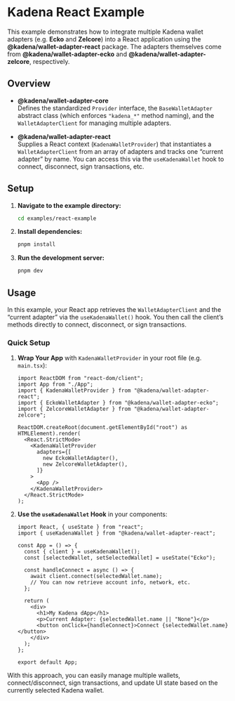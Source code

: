 # Kadena React Example

This example demonstrates how to integrate multiple Kadena wallet adapters (e.g. **Ecko** and **Zelcore**) into a React application using the **@kadena/wallet-adapter-react** package. The adapters themselves come from **@kadena/wallet-adapter-ecko** and **@kadena/wallet-adapter-zelcore**, respectively.

## Overview

- **@kadena/wallet-adapter-core**  
  Defines the standardized `Provider` interface, the `BaseWalletAdapter` abstract class (which enforces `"kadena_*"` method naming), and the `WalletAdapterClient` for managing multiple adapters.

- **@kadena/wallet-adapter-react**  
  Supplies a React context (`KadenaWalletProvider`) that instantiates a `WalletAdapterClient` from an array of adapters and tracks one “current adapter” by name. You can access this via the `useKadenaWallet` hook to connect, disconnect, sign transactions, etc.

## Setup

1. **Navigate to the example directory:**

   ```bash
   cd examples/react-example
   ```

2. **Install dependencies:**

   ```bash
   pnpm install
   ```

3. **Run the development server:**

   ```bash
   pnpm dev
   ```

## Usage

In this example, your React app retrieves the `WalletAdapterClient` and the “current adapter” via the `useKadenaWallet()` hook. You then call the client’s methods directly to connect, disconnect, or sign transactions.

### Quick Setup

1. **Wrap Your App** with `KadenaWalletProvider` in your root file (e.g. `main.tsx`):

   ```tsx
   import ReactDOM from "react-dom/client";
   import App from "./App";
   import { KadenaWalletProvider } from "@kadena/wallet-adapter-react";
   import { EckoWalletAdapter } from "@kadena/wallet-adapter-ecko";
   import { ZelcoreWalletAdapter } from "@kadena/wallet-adapter-zelcore";

   ReactDOM.createRoot(document.getElementById("root") as HTMLElement).render(
     <React.StrictMode>
       <KadenaWalletProvider
         adapters={[
           new EckoWalletAdapter(),
           new ZelcoreWalletAdapter(),
         ]}
       >
         <App />
       </KadenaWalletProvider>
     </React.StrictMode>
   );
   ```

2. **Use the `useKadenaWallet` Hook** in your components:

   ```tsx
   import React, { useState } from "react";
   import { useKadenaWallet } from "@kadena/wallet-adapter-react";

   const App = () => {
     const { client } = useKadenaWallet();
     const [selectedWallet, setSelectedWallet] = useState("Ecko");

     const handleConnect = async () => {
       await client.connect(selectedWallet.name);
       // You can now retrieve account info, network, etc.
     };

     return (
       <div>
         <h1>My Kadena dApp</h1>
         <p>Current Adapter: {selectedWallet.name || "None"}</p>
         <button onClick={handleConnect}>Connect {selectedWallet.name}</button>
       </div>
     );
   };

   export default App;
   ```

With this approach, you can easily manage multiple wallets, connect/disconnect, sign transactions, and update UI state based on the currently selected Kadena wallet.